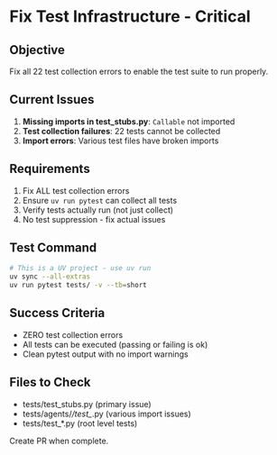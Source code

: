 # Fix Test Infrastructure - Critical

## Objective
Fix all 22 test collection errors to enable the test suite to run properly.

## Current Issues
1. **Missing imports in test_stubs.py**: `Callable` not imported
2. **Test collection failures**: 22 tests cannot be collected
3. **Import errors**: Various test files have broken imports

## Requirements
1. Fix ALL test collection errors
2. Ensure `uv run pytest` can collect all tests
3. Verify tests actually run (not just collect)
4. No test suppression - fix actual issues

## Test Command
```bash
# This is a UV project - use uv run
uv sync --all-extras
uv run pytest tests/ -v --tb=short
```

## Success Criteria
- ZERO test collection errors
- All tests can be executed (passing or failing is ok)
- Clean pytest output with no import warnings

## Files to Check
- tests/test_stubs.py (primary issue)
- tests/agents/*/test_*.py (various import issues)
- tests/test_*.py (root level tests)

Create PR when complete.

